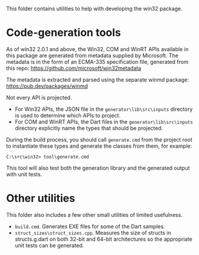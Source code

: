 This folder contains utilities to help with developing the win32 package.

# Code-generation tools

As of win32 2.0.1 and above, the Win32, COM and WinRT APIs available in this
package are generated from metadata supplied by Microsoft. The metadata is in
the form of an ECMA-335 specification file, generated from this repo:
  <https://github.com/microsoft/win32metadata>

The metadata is extracted and parsed using the separate winmd package:
  <https://pub.dev/packages/winmd>

Not every API is projected.

- For Win32 APIs, the JSON file in the `generator\lib\src\inputs` directory is
  used to determine which APIs to project.
- For COM and WinRT APIs, the Dart files in the `generator\lib\src\inputs`
  directory explicitly name the types that should be projected.

During the build process, you should call `generate.cmd` from the project root
to instantiate these types and generate the classes from them, for example:

```terminal
C:\src\win32> tool\generate.cmd
```

This tool will also test both the generation library and the generated output
with unit tests.

# Other utilities

This folder also includes a few other small utilities of limited usefulness.

- `build.cmd`. Generates EXE files for some of the Dart samples.
- `struct_sizes\struct_sizes.cpp`. Measures the size of structs in
  structs.g.dart on both 32-bit and 64-bit architectures so the appropriate unit
  tests can be generated.
